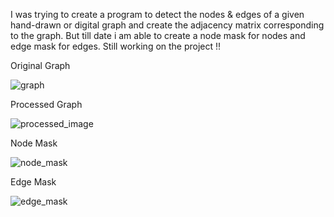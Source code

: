 I was trying to create a program to detect the nodes & edges of a given hand-drawn or digital graph and create the adjacency matrix corresponding to the graph. But till date i am able to create a node mask for nodes and edge mask for edges. Still working on the project !!

Original Graph

![graph](https://github.com/coderuhaan2004/Graph_Recognition/assets/135970602/c6beae17-6f81-4124-b05e-6250ca066660) 

Processed Graph

![processed_image](https://github.com/coderuhaan2004/Graph_Recognition/assets/135970602/ad64916d-b819-46ae-99d4-0ec9ba0dea99)

Node Mask

![node_mask](https://github.com/coderuhaan2004/Graph_Recognition/assets/135970602/c96e2244-80b9-4f83-a893-13947ccf2950)

Edge Mask

![edge_mask](https://github.com/coderuhaan2004/Graph_Recognition/assets/135970602/03129265-5d0a-43b0-bc2e-da9ec26e2f62)

